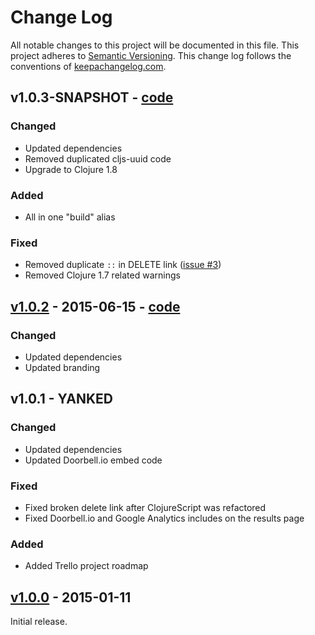 # Change Log

All notable changes to this project will be documented in this file. This project adheres to [Semantic Versioning](http://semver.org/). This change log follows the conventions of [keepachangelog.com](http://keepachangelog.com).

## v1.0.3-SNAPSHOT - [code](https://github.com/SnootyMonkey/posthere.io/compare/v1.0.2...HEAD)

### Changed
* Updated dependencies
* Removed duplicated cljs-uuid code
* Upgrade to Clojure 1.8

### Added
* All in one "build" alias

### Fixed
* Removed duplicate `::` in DELETE link ([issue #3](https://github.com/SnootyMonkey/posthere.io/issues/3))
* Removed Clojure 1.7 related warnings

## [v1.0.2](https://github.com/SnootyMonkey/posthere.io/releases/tag/v1.0.2) - 2015-06-15 - [code](https://github.com/SnootyMonkey/posthere.io/compare/v1.0.0...v1.0.2)

### Changed
* Updated dependencies
* Updated branding

## v1.0.1 - YANKED

### Changed
* Updated dependencies
* Updated Doorbell.io embed code

### Fixed
* Fixed broken delete link after ClojureScript was refactored
* Fixed Doorbell.io and Google Analytics includes on the results page

### Added
* Added Trello project roadmap

## [v1.0.0](https://github.com/SnootyMonkey/posthere.io/releases/tag/v1.0.0) - 2015-01-11

Initial release.
